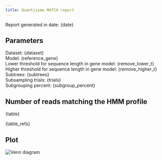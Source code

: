 ```yaml
---
title: Quantizyme MATCH report
---
```


Report generated in date: {date}

## Parameters

Dataset: {dataset}  
Model: {reference_gene}  
Lower threshold for sequence length in gene model: {remove_lower_t}  
Higher threshold for sequence length in gene model: {remove_higher_t}  
Subtrees: {subtrees}  
Subsampling trials: {trials}  
Subgrouping percent: {subgroup_percent}

## Number of reads matching the HMM profile

{table}

{table_refs}

## Plot

![Venn diagram](Venn_diagram.jpg "Venn diagram")
